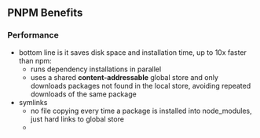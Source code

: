 ## PNPM Benefits

### Performance
- bottom line is it saves disk space and installation time, up to 10x faster than npm:
	- runs dependency installations in parallel
	- uses a shared **content-addressable** global store and only downloads packages not found in the local store, avoiding repeated downloads of the same package
- symlinks
	- no file copying every time a package is installed into node_modules, just hard links to global store
	- 




